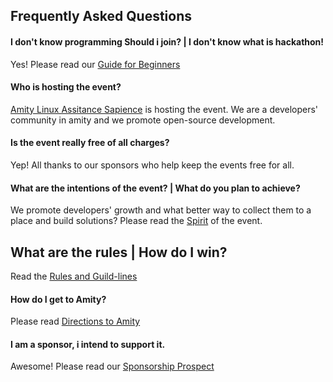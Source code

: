 ## Frequently Asked Questions

#### I don't know programming Should i join? | I don't know what is hackathon!
Yes! Please read our [Guide for Beginners](http://bit.ly/htn-beginners)

#### Who is hosting the event?
[Amity Linux Assitance Sapience](asetalias.in) is hosting the event. We are a developers' community in amity and we promote open-source development.

#### Is the event really free of all charges?
Yep! All thanks to our sponsors who help keep the events free for all.

#### What are the intentions of the event? | What do you plan to achieve?
We promote developers' growth and what better way to collect them to a place and build solutions?
Please read the [Spirit](https://github.com/atb00ker/Logistics-and-Event-Contributions/blob/master/AmityYouthFest2k18/SPIRIT.md) of the event.

## What are the rules | How do I win?
Read the [Rules and Guild-lines](https://github.com/atb00ker/Logistics-and-Event-Contributions/blob/master/AmityYouthFest2k18/RULES.md)

#### How do I get to Amity?
Please read [Directions to Amity](https://github.com/atb00ker/Logistics-and-Event-Contributions/blob/master/AmityYouthFest2k18/DIRECTIONS.md)

#### I am a sponsor, i intend to support it.
Awesome! Please read our [Sponsorship Prospect](http://bit.ly/htn-sponsor)
